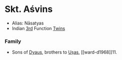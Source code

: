 # Skt. Aśvins
- Alias: Nāsatyas
- Indian [3rd](third-function.md) Function [Twins](divine-twins.md)

### Family
- Sons of [Dyaus](sky-indian.md), brothers to [Uṣas](ushas.md), [[ward-d1968]]11.




